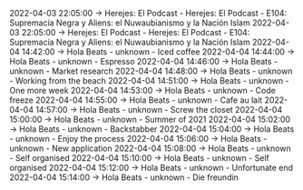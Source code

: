 2022-04-03 22:05:00 -> Herejes: El Podcast - Herejes: El Podcast - E104: Supremacía Negra y Aliens: el Nuwaubianismo y la Nación Islam
2022-04-03 22:05:00 -> Herejes: El Podcast - Herejes: El Podcast - E104: Supremacía Negra y Aliens: el Nuwaubianismo y la Nación Islam
2022-04-04 14:42:00 -> Hola Beats - unknown - Iced coffee
2022-04-04 14:44:00 -> Hola Beats - unknown - Espresso
2022-04-04 14:46:00 -> Hola Beats - unknown - Market research
2022-04-04 14:48:00 -> Hola Beats - unknown - Working from the beach
2022-04-04 14:51:00 -> Hola Beats - unknown - One more week
2022-04-04 14:53:00 -> Hola Beats - unknown - Code freeze
2022-04-04 14:55:00 -> Hola Beats - unknown - Cafe au lait
2022-04-04 14:57:00 -> Hola Beats - unknown - Screw the closet
2022-04-04 15:00:00 -> Hola Beats - unknown - Summer of 2021
2022-04-04 15:02:00 -> Hola Beats - unknown - Backstabber
2022-04-04 15:04:00 -> Hola Beats - unknown - Enjoy the process
2022-04-04 15:06:00 -> Hola Beats - unknown - New application
2022-04-04 15:08:00 -> Hola Beats - unknown - Self organised
2022-04-04 15:10:00 -> Hola Beats - unknown - Self organised
2022-04-04 15:12:00 -> Hola Beats - unknown - Unfortunate end
2022-04-04 15:14:00 -> Hola Beats - unknown - Die freundin
